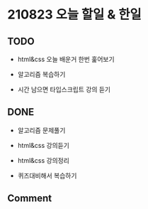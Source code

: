 # 210823 오늘 할일 & 한일

## TODO

- html&css 오늘 배운거 한번 훑어보기

- 알고리즘 복습하기

- 시간 남으면 타입스크립트 강의 듣기

## DONE

- 알고리즘 문제풀기

- html&css 강의듣기

- html&css 강의정리

- 퀴즈대비해서 복습하기

## Comment